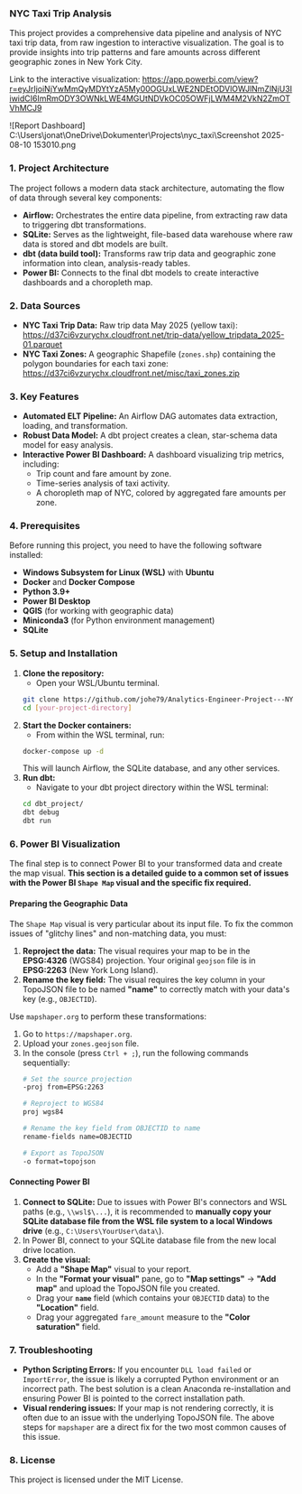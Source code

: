### NYC Taxi Trip Analysis

This project provides a comprehensive data pipeline and analysis of NYC taxi trip data, from raw ingestion to interactive visualization. The goal is to provide insights into trip patterns and fare amounts across different geographic zones in New York City.

Link to the interactive visualization: https://app.powerbi.com/view?r=eyJrIjoiNjYwMmQyMDYtYzA5My00OGUxLWE2NDEtODVlOWJlNmZlNjU3IiwidCI6ImRmODY3OWNkLWE4MGUtNDVkOC05OWFjLWM4M2VkN2ZmOTVhMCJ9

![Report Dashboard] C:\Users\jonat\OneDrive\Dokumenter\Projects\nyc_taxi\Screenshot 2025-08-10 153010.png



### 1. Project Architecture

The project follows a modern data stack architecture, automating the flow of data through several key components:

* **Airflow:** Orchestrates the entire data pipeline, from extracting raw data to triggering dbt transformations.
* **SQLite:** Serves as the lightweight, file-based data warehouse where raw data is stored and dbt models are built.
* **dbt (data build tool):** Transforms raw trip data and geographic zone information into clean, analysis-ready tables.
* **Power BI:** Connects to the final dbt models to create interactive dashboards and a choropleth map.

### 2. Data Sources

* **NYC Taxi Trip Data:** Raw trip data May 2025 (yellow taxi): https://d37ci6vzurychx.cloudfront.net/trip-data/yellow_tripdata_2025-01.parquet
* **NYC Taxi Zones:** A geographic Shapefile (`zones.shp`) containing the polygon boundaries for each taxi zone: https://d37ci6vzurychx.cloudfront.net/misc/taxi_zones.zip

### 3. Key Features

* **Automated ELT Pipeline:** An Airflow DAG automates data extraction, loading, and transformation.
* **Robust Data Model:** A dbt project creates a clean, star-schema data model for easy analysis.
* **Interactive Power BI Dashboard:** A dashboard visualizing trip metrics, including:
    * Trip count and fare amount by zone.
    * Time-series analysis of taxi activity.
    * A choropleth map of NYC, colored by aggregated fare amounts per zone.

### 4. Prerequisites

Before running this project, you need to have the following software installed:

* **Windows Subsystem for Linux (WSL)** with **Ubuntu**
* **Docker** and **Docker Compose**
* **Python 3.9+**
* **Power BI Desktop**
* **QGIS** (for working with geographic data)
* **Miniconda3** (for Python environment management)
* **SQLite**

### 5. Setup and Installation

1.  **Clone the repository:**
    * Open your WSL/Ubuntu terminal.
    ```bash
    git clone https://github.com/johe79/Analytics-Engineer-Project---NYC-Taxi
    cd [your-project-directory]
    ```
2.  **Start the Docker containers:**
    * From within the WSL terminal, run:
    ```bash
    docker-compose up -d
    ```
    This will launch Airflow, the SQLite database, and any other services.
3.  **Run dbt:**
    * Navigate to your dbt project directory within the WSL terminal:
    ```bash
    cd dbt_project/
    dbt debug
    dbt run
    ```

### 6. Power BI Visualization

The final step is to connect Power BI to your transformed data and create the map visual. **This section is a detailed guide to a common set of issues with the Power BI `Shape Map` visual and the specific fix required.**

#### Preparing the Geographic Data

The `Shape Map` visual is very particular about its input file. To fix the common issues of "glitchy lines" and non-matching data, you must:

1.  **Reproject the data:** The visual requires your map to be in the **EPSG:4326** (WGS84) projection. Your original `geojson` file is in **EPSG:2263** (New York Long Island).
2.  **Rename the key field:** The visual requires the key column in your TopoJSON file to be named **"name"** to correctly match with your data's key (e.g., `OBJECTID`).

Use `mapshaper.org` to perform these transformations:

1.  Go to `https://mapshaper.org`.
2.  Upload your `zones.geojson` file.
3.  In the console (press `Ctrl + ;`), run the following commands sequentially:
    ```sh
    # Set the source projection
    -proj from=EPSG:2263

    # Reproject to WGS84
    proj wgs84

    # Rename the key field from OBJECTID to name
    rename-fields name=OBJECTID

    # Export as TopoJSON
    -o format=topojson
    ```

#### Connecting Power BI

1.  **Connect to SQLite:** Due to issues with Power BI's connectors and WSL paths (e.g., `\\wsl$\...`), it is recommended to **manually copy your SQLite database file from the WSL file system to a local Windows drive** (e.g., `C:\Users\YourUser\data\`).
2.  In Power BI, connect to your SQLite database file from the new local drive location.
3.  **Create the visual:**
    * Add a **"Shape Map"** visual to your report.
    * In the **"Format your visual"** pane, go to **"Map settings"** -> **"Add map"** and upload the TopoJSON file you created.
    * Drag your **`name`** field (which contains your `OBJECTID` data) to the **"Location"** field.
    * Drag your aggregated `fare_amount` measure to the **"Color saturation"** field.

### 7. Troubleshooting

* **Python Scripting Errors:** If you encounter `DLL load failed` or `ImportError`, the issue is likely a corrupted Python environment or an incorrect path. The best solution is a clean Anaconda re-installation and ensuring Power BI is pointed to the correct installation path.
* **Visual rendering issues:** If your map is not rendering correctly, it is often due to an issue with the underlying TopoJSON file. The above steps for `mapshaper` are a direct fix for the two most common causes of this issue.

### 8. License

This project is licensed under the MIT License.
